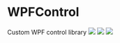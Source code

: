 # WPFControl
Custom WPF control library
[![](https://img.shields.io/badge/build-success-brightgreen.svg)](https://github.com/EdnaCoder/XExten.WPFControls)
[![](https://img.shields.io/badge/nuget-v1.0.0-blue.svg)](https://www.nuget.org/packages/XExten.WPFControls/1.0.0)
![](https://img.shields.io/badge/Download-0K-brightgreen)

